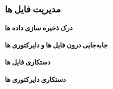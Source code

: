 # مدیریت فایل ها

## درک ذخیره سازی داده ها
## جابه‌جایی درون فایل ها و دایرکتوری ها
## دستکاری فایل ها
## دستکاری دایرکتوری ها

